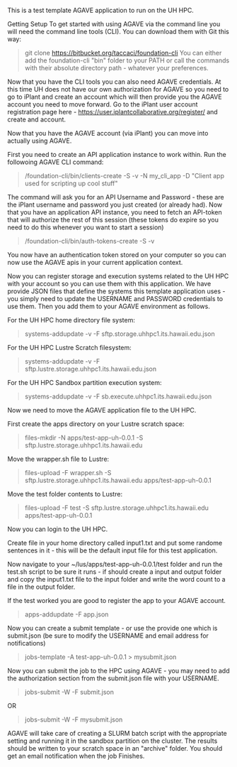 This is a test template AGAVE application to run on the UH HPC.


Getting Setup
To get started with using AGAVE via the command line you will need the command line tools (CLI). You can download them with Git this way:

>git clone https://bitbucket.org/taccaci/foundation-cli
You can either add the foundation-cli "bin" folder to your PATH or call the commands with their absolute directory path - whatever your preferences.

Now that you have the CLI tools you can also need AGAVE credentials. At this time UH does not have our own authorization for AGAVE so you need to go to iPlant and create an account which will then provide you the AGAVE account you need to move forward. Go to the iPlant user account registration page here - https://user.iplantcollaborative.org/register/ and create and account.

Now that you have the AGAVE account (via iPlant) you can move into actually using AGAVE.

First you need to create an API application instance to work within. Run the followoing AGAVE CLI command:

> /foundation-cli/bin/clients-create -S -v -N my_cli_app -D "Client app used for scripting up cool stuff" 

The command will ask you for an API Username and Password - these are the iPlant username and password you just created (or already had).
Now that you have an application API instance, you need to fetch an API-token that will authorize the rest of this session (these tokens do expire so you need to do this whenever you want to start a session)

> /foundation-cli/bin/auth-tokens-create -S -v

You now have an authentication token stored on your computer so you can now use the AGAVE apis in your current application context.

Now you can register storage and execution systems related to the UH HPC with your account so you can use them with this application.  We have provide JSON files that define the systems this template application uses - you simply need to update the USERNAME and PASSWORD credentials to use them. Then you add them to your AGAVE environment as follows.

For the UH HPC home directory file system:

>systems-addupdate -v -F sftp.storage.uhhpc1.its.hawaii.edu.json

For the UH HPC Lustre Scratch filesystem:

>systems-addupdate -v -F sftp.lustre.storage.uhhpc1.its.hawaii.edu.json

For the UH HPC Sandbox partition execution system:

>systems-addupdate -v -F sb.execute.uhhpc1.its.hawaii.edu.json

Now we need to move the AGAVE application file to the UH HPC.

First create the apps directory on your Lustre scratch space:
>files-mkdir -N apps/test-app-uh-0.0.1 -S sftp.lustre.storage.uhhpc1.its.hawaii.edu

Move the wrapper.sh file to Lustre:
>files-upload -F wrapper.sh -S sftp.lustre.storage.uhhpc1.its.hawaii.edu apps/test-app-uh-0.0.1

Move the test folder contents to Lustre:
>files-upload -F test -S sftp.lustre.storage.uhhpc1.its.hawaii.edu apps/test-app-uh-0.0.1

Now you can login to the UH HPC.

Create file in your home directory called input1.txt and put some randome sentences in it - this will be the default input file for this test application.

 Now navigate to your ~/lus/apps/test-app-uh-0.0.1/test folder and run the test.sh script to be sure it runs - if should create a input and output folder and copy the input1.txt file to the input folder and write the word count to a file in the output folder.

 If the test worked you are good to register the app to your AGAVE account.

 >apps-addupdate -F app.json

 Now you can create a submit template - or use the provide one which is submit.json (be sure to modify the USERNAME and email address for notifications)

 >jobs-template -A test-app-uh-0.0.1 > mysubmit.json

 Now you can submit the job to the HPC using AGAVE - you may need to add the authorization section from the submit.json file with your USERNAME.

 >jobs-submit -W -F submit.json

 OR
 >jobs-submit -W -F mysubmit.json

 AGAVE will take care of creating a SLURM batch script with the appropriate setting and running it in the sandbox partition on the cluster.  The results should be written to your scratch space in an "archive" folder.  You should get an email notification when the job Finishes.